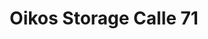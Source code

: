 ---
title: "Oikos Storage Calle 71"
url: /chapinero-barrios-unidos/oikos-storage-calle-71/
shop: Mieten
---